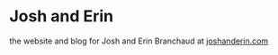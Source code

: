 # Josh and Erin

the website and blog for Josh and Erin Branchaud at
[joshanderin.com](http://joshanderin.com)
